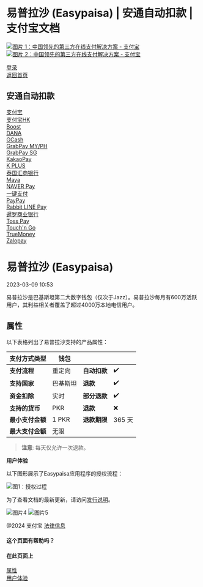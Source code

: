 易普拉沙 (Easypaisa) | 安通自动扣款 | 支付宝文档
==================

[![图片 1：中国领先的第三方在线支付解决方案 - 支付宝](https://ac.alipay.com/storage/2024/3/26/d66c43c0-440d-4c97-9976-f2028a2c8c5e.svg)![图片 2：中国领先的第三方在线支付解决方案 - 支付宝](https://ac.alipay.com/storage/2024/3/26/a48bd336-aea0-4f16-bf83-616eacbb4434.svg)](/docs/)

[登录](https://global.alipay.com/ilogin/account_login.htm?goto=https%3A%2F%2Fglobal.alipay.com%2Fdocs%2Fac%2Fantomad%2Feasypaisa)  
[返回首页](../../)

安通自动扣款
------------

[支付宝](/docs/ac/antomad/alipay)  
[支付宝HK](/docs/ac/antomad/alipayhk)  
[Boost](/docs/ac/antomad/boost)  
[DANA](/docs/ac/antomad/dana)  
[GCash](/docs/ac/antomad/gcash)  
[GrabPay MY/PH](/docs/ac/antomad/grabpay_myph)  
[GrabPay SG](/docs/ac/antomad/grabpay_sg)  
[KakaoPay](/docs/ac/antomad/kakaopay)  
[K PLUS](/docs/ac/antomad/kplus)  
[泰国汇商银行](/docs/ac/antomad/ktb)  
[Maya](/docs/ac/antomad/maya)  
[NAVER Pay](/docs/ac/antomad/naverpay)  
[一键支付](/docs/ac/antomad/one_click)  
[PayPay](/docs/ac/antomad/paypay)  
[Rabbit LINE Pay](/docs/ac/antomad/rabbitlinepay)  
[暹罗商业银行](/docs/ac/antomad/scb)  
[Toss Pay](/docs/ac/antomad/toss_pay_autodebit)  
[Touch'n Go](/docs/ac/antomad/touchngo)  
[TrueMoney](/docs/ac/antomad/truemoney)  
[Zalopay](/docs/ac/antomad/zalopay)  

易普拉沙 (Easypaisa)
===================

2023-03-09 10:53

易普拉沙是巴基斯坦第二大数字钱包（仅次于Jazz）。易普拉沙每月有600万活跃用户，其利益相关者覆盖了超过4000万本地电信用户。

属性
----

以下表格列出了易普拉沙支持的产品属性：

| **支付方式类型** | **钱包** | | |
| --- | --- | --- | --- |
| **支付流程** | 重定向 | **自动扣款** | ✔️ |
| **支持国家** | 巴基斯坦 | **退款** | ✔️ |
| **资金扣除** | 实时 | **部分退款** | ✔️ |
**支持的货币** | PKR | **退款** | ❌ |
**最小支付金额** | 1 PKR | **退款期限** | 365 天 |
**最大支付金额** | 无限 |  |  |

> **注意**: 每天仅允许一次退款。

**用户体验**

以下图形展示了Easypaisa应用程序的授权流程：

![图1：授权过程](https://cdn.nlark.com/yuque/0/2023/png/12884741/1678352325016-47c86688-5bb4-4b15-b29c-c4078ff7703a.png)

为了查看文档的最新更新，请访问[发行说明](https://global.alipay.com/docs/releasenotes)。

![图片4](https://ac.alipay.com/storage/2021/5/20/19b2c126-9442-4f16-8f20-e539b1db482a.png) ![图片5](https://ac.alipay.com/storage/2021/5/20/e9f3f154-dbf0-455f-89f0-b3d4e0c14481.png)

@2024 支付宝 [法律信息](https://global.alipay.com/docs/ac/platform/membership)

#### 这个页面有帮助吗？

#### 在此页面上
[属性](#yVjuW "属性")  
[用户体验](#LGvYo "用户体验")